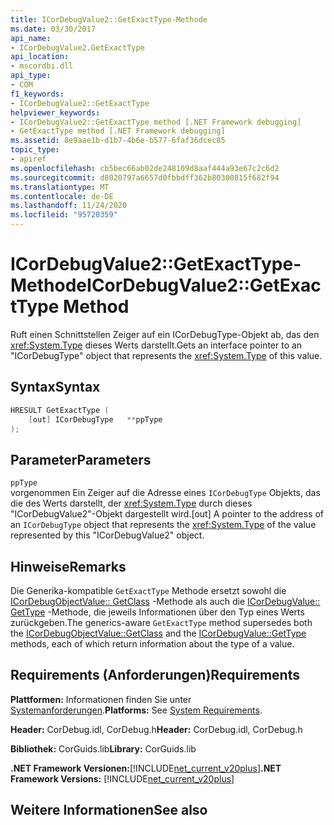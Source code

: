 ```yaml
---
title: ICorDebugValue2::GetExactType-Methode
ms.date: 03/30/2017
api_name:
- ICorDebugValue2.GetExactType
api_location:
- mscordbi.dll
api_type:
- COM
f1_keywords:
- ICorDebugValue2::GetExactType
helpviewer_keywords:
- ICorDebugValue2::GetExactType method [.NET Framework debugging]
- GetExactType method [.NET Framework debugging]
ms.assetid: 8e9aae1b-d1b7-4b6e-b577-6faf36dcec85
topic_type:
- apiref
ms.openlocfilehash: cb5bec66ab02de248109d8aaf444a93e67c2c6d2
ms.sourcegitcommit: d8020797a6657d0fbbdff362b80300815f682f94
ms.translationtype: MT
ms.contentlocale: de-DE
ms.lasthandoff: 11/24/2020
ms.locfileid: "95720359"
---
```

# <a name="icordebugvalue2getexacttype-method"></a><span data-ttu-id="930e2-102">ICorDebugValue2::GetExactType-Methode</span><span class="sxs-lookup"><span data-stu-id="930e2-102">ICorDebugValue2::GetExactType Method</span></span>

<span data-ttu-id="930e2-103">Ruft einen Schnittstellen Zeiger auf ein ICorDebugType-Objekt ab, das den <xref:System.Type> dieses Werts darstellt.</span><span class="sxs-lookup"><span data-stu-id="930e2-103">Gets an interface pointer to an "ICorDebugType" object that represents the <xref:System.Type> of this value.</span></span>  
  
## <a name="syntax"></a><span data-ttu-id="930e2-104">Syntax</span><span class="sxs-lookup"><span data-stu-id="930e2-104">Syntax</span></span>  
  
```cpp  
HRESULT GetExactType (  
    [out] ICorDebugType   **ppType  
);  
```  
  
## <a name="parameters"></a><span data-ttu-id="930e2-105">Parameter</span><span class="sxs-lookup"><span data-stu-id="930e2-105">Parameters</span></span>  

 `ppType`  
 <span data-ttu-id="930e2-106">vorgenommen Ein Zeiger auf die Adresse eines `ICorDebugType` Objekts, das die des Werts darstellt, der <xref:System.Type> durch dieses "ICorDebugValue2"-Objekt dargestellt wird.</span><span class="sxs-lookup"><span data-stu-id="930e2-106">[out] A pointer to the address of an `ICorDebugType` object that represents the <xref:System.Type> of the value represented by this "ICorDebugValue2" object.</span></span>  
  
## <a name="remarks"></a><span data-ttu-id="930e2-107">Hinweise</span><span class="sxs-lookup"><span data-stu-id="930e2-107">Remarks</span></span>  

 <span data-ttu-id="930e2-108">Die Generika-kompatible `GetExactType` Methode ersetzt sowohl die [ICorDebugObjectValue:: GetClass](icordebugobjectvalue-getclass-method.md) -Methode als auch die [ICorDebugValue:: GetType](icordebugvalue-gettype-method.md) -Methode, die jeweils Informationen über den Typ eines Werts zurückgeben.</span><span class="sxs-lookup"><span data-stu-id="930e2-108">The generics-aware `GetExactType` method supersedes both the [ICorDebugObjectValue::GetClass](icordebugobjectvalue-getclass-method.md) and the [ICorDebugValue::GetType](icordebugvalue-gettype-method.md) methods, each of which return information about the type of a value.</span></span>  
  
## <a name="requirements"></a><span data-ttu-id="930e2-109">Requirements (Anforderungen)</span><span class="sxs-lookup"><span data-stu-id="930e2-109">Requirements</span></span>  

 <span data-ttu-id="930e2-110">**Plattformen:** Informationen finden Sie unter [Systemanforderungen](../../get-started/system-requirements.md).</span><span class="sxs-lookup"><span data-stu-id="930e2-110">**Platforms:** See [System Requirements](../../get-started/system-requirements.md).</span></span>  
  
 <span data-ttu-id="930e2-111">**Header:** CorDebug.idl, CorDebug.h</span><span class="sxs-lookup"><span data-stu-id="930e2-111">**Header:** CorDebug.idl, CorDebug.h</span></span>  
  
 <span data-ttu-id="930e2-112">**Bibliothek:** CorGuids.lib</span><span class="sxs-lookup"><span data-stu-id="930e2-112">**Library:** CorGuids.lib</span></span>  
  
 <span data-ttu-id="930e2-113">**.NET Framework Versionen:**[!INCLUDE[net_current_v20plus](../../../../includes/net-current-v20plus-md.md)]</span><span class="sxs-lookup"><span data-stu-id="930e2-113">**.NET Framework Versions:** [!INCLUDE[net_current_v20plus](../../../../includes/net-current-v20plus-md.md)]</span></span>  
  
## <a name="see-also"></a><span data-ttu-id="930e2-114">Weitere Informationen</span><span class="sxs-lookup"><span data-stu-id="930e2-114">See also</span></span>
